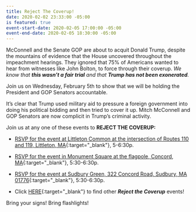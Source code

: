 ```yaml
---
title: Reject The Coverup!
date: 2020-02-02 23:33:00 -05:00
is featured: true
event-start-date: 2020-02-05 17:00:00 -05:00
event-end-date: 2020-02-05 18:30:00 -05:00
---
```


McConnell and the Senate GOP are about to acquit Donald Trump, despite the mountains of evidence that the House uncovered throughout the impeachment hearings. They ignored that 75% of Americans wanted to hear from witnesses like John Bolton, to force through their coverup. *We know that **this wasn’t a fair trial** and that **Trump has not been exonerated**.*

Join us on Wednesday, February 5th to show that we will be holding the President and GOP Senators accountable.

It’s clear that Trump used military aid to pressure a foreign government into doing his political bidding and then tried to cover it up. Mitch McConnell and GOP Senators are now complicit in Trump’s criminal activity.

Join us at any one of these events to **REJECT THE COVERUP:**

* [RSVP for the event at Littleton Common at the intersection of Routes 110 and 119, Littleton, MA](https://www.google.com/maps/place/MA-110\+%26\+MA-119,\+Littleton,\+MA\+01460/@42.5464289,-71.4729262,3a,75y,176.24h,82.81t/data=!3m7!1e1!3m5!1sRiZH_-3p9mtKAqSOYh9hdw!2e0!6s%2F%2Fgeo2.ggpht.com%2Fcbk%3Fpanoid%3DRiZH_-3p9mtKAqSOYh9hdw%26output%3Dthumbnail%26cb_client%3Dsearch.gws-prod%2Fmaps%2Flocal-details-getcard.gps%26thumb%3D2%26w%3D360%26h%3D120%26yaw%3D324.74734%26pitch%3D0%26thumbfov%3D100!7i13312!8i6656!4m5!3m4!1s0x89e396774290aa25:0xefed32ec79fad65c!8m2!3d42.5464573!4d-71.4729471){:target="_blank"}, 5-6:30p. 

* [RSVP for the event in Monument Square at the flagpole, Concord, MA](https://actionnetwork.org/events/concord-rejects-the-coverup){:target="_blank"}, 5:30-6:30p. 

* [RSVP for the event at Sudbury Green, 322 Concord Road, Sudbury, MA 01776](https://actionnetwork.org/events/reject-the-coverup-56){:target="_blank"}, 5:30-6:30p. 

*  Click [HERE](https://rejectthecoverup.org){:target="_blank"} to find other ***Reject the Coverup*** events!

Bring your signs!  Bring flashlights!